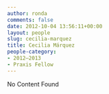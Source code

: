 ```yaml
---
author: ronda
comments: false
date: 2012-10-04 13:56:11+00:00
layout: people
slug: cecilia-marquez
title: Cecilia Márquez
people-category:
- 2012–2013
- Praxis Fellow
---
```


No Content Found
